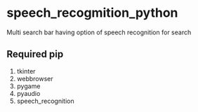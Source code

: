 # speech_recogmition_python
Multi search bar having option of speech recognition for search
## Required pip
1. tkinter   
2. webbrowser
3. pygame
4. pyaudio
5. speech_recognition

